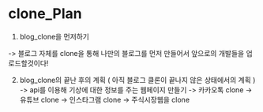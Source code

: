 # clone_Plan
1. blog_clone을 먼저하기

-> 블로그 자체를 clone을 통해 나만의 블로그를 먼저 만들어서 앞으로의 개발들을 업로드할것이다!

2. blog_clone의 끝난 후의 계획 ( 아직 블로그 클론이 끝나지 않은 상태에서의 계획 )
-> api를 이용해 기상에 대한 정보를 주는 웹페이지 만들기
-> 카카오톡 clone
-> 유튜브 clone
-> 인스타그램 clone
-> 주식시장웹을 clone
